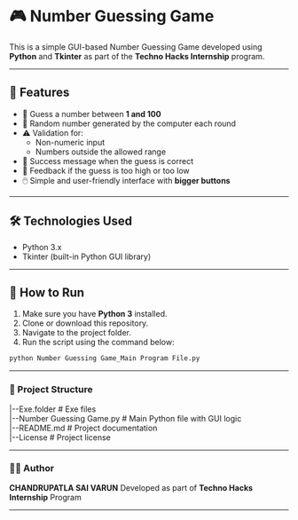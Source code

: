 # 🎮 Number Guessing Game 

This is a simple GUI-based Number Guessing Game developed using **Python** and **Tkinter** as part of the **Techno Hacks Internship** program.

---

## 🚀 Features

- 🔢 Guess a number between **1 and 100**
- 🎯 Random number generated by the computer each round
- ⚠️ Validation for:
  - Non-numeric input
  - Numbers outside the allowed range
- 🎉 Success message when the guess is correct
- 🧠 Feedback if the guess is too high or too low
- 🖱️ Simple and user-friendly interface with **bigger buttons**

---

## 🛠 Technologies Used

- Python 3.x
- Tkinter (built-in Python GUI library)

---

## 🧾 How to Run

1. Make sure you have **Python 3** installed.
2. Clone or download this repository.
3. Navigate to the project folder.
4. Run the script using the command below:

```bash
python Number Guessing Game_Main Program File.py
```
---

### 📂 Project Structure

|--Exe.folder                            # Exe files<br>
|--Number Guessing Game.py               # Main Python file with GUI logic<br>
|--README.md                             # Project documentation<br>
|--License                               # Project license

---

### 🙋‍♂️ Author
**CHANDRUPATLA SAI VARUN**
Developed as part of **Techno Hacks Internship** Program

---

